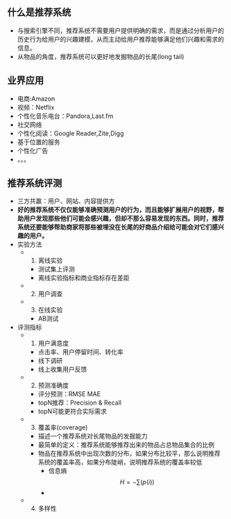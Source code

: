 ## 什么是推荐系统
- 与搜索引擎不同，推荐系统不需要用户提供明确的需求，而是通过分析用户的历史行为给用户的兴趣建模，从而主动给用户推荐能够满足他们兴趣和需求的信息。
- 从物品的角度，推荐系统可以更好地发掘物品的长尾(long tail)

## 业界应用
- 电商:Amazon
- 视频：Netflix
- 个性化音乐电台：Pandora,Last.fm
- 社交网络
- 个性化阅读：Google Reader,Zite,Digg
- 基于位置的服务
- 个性化广告
- 。。。

## 推荐系统评测
- 三方共赢：用户、网站、内容提供方
- **好的推荐系统不仅仅能够准确预测用户的行为，而且能够扩展用户的视野，帮助用户发现那些他们可能会感兴趣，但却不那么容易发现的东西。同时，推荐系统还要能够帮助商家将那些被埋没在长尾的好商品介绍给可能会对它们感兴趣的用户。**
- 实验方法
    - 1. 离线实验
        - 测试集上评测
        - 离线实验指标和商业指标存在差距
    - 2. 用户调查
    - 3. 在线实验
        - AB测试
- 评测指标
    - 1. 用户满意度
        - 点击率、用户停留时间、转化率
        - 线下调研
        - 线上收集用户反馈
    - 2. 预测准确度
        - 评分预测：RMSE MAE
        - topN推荐：Precision & Recall
        - topN可能更符合实际需求
    - 3. 覆盖率(coverage)
        - 描述一个推荐系统对长尾物品的发掘能力
        - 最简单的定义：推荐系统能够推荐出来的物品占总物品集合的比例
        - 物品在推荐系统中出现次数的分布，如果分布比较平，那么说明推荐系统的覆盖率高，如果分布陡峭，说明推荐系统的覆盖率较低
            - 信息熵
            $$ H=-\sum(p(i)) $$
            - 
    - 4. 多样性
    
